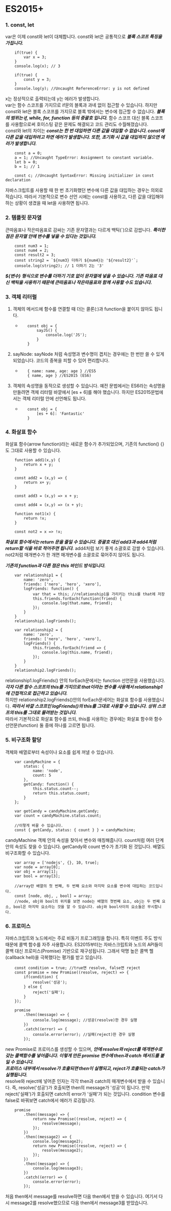 # ES2015+

### 1. const, let

var은 이제 const와 let이 대체합니다. const와 let은 공통적으로 **_블록 스코프 특징을 가집니다._**

```
    if(true) {
        var x = 3;
    }
    console.log(x); // 3

    if(true) {
        const y = 3;
    }
    console.log(y); //Uncaught ReferenceError: y is not defined
```

x는 정상적으로 출력되는데 y는 에러가 발생합니다.  
var는 함수 스코프를 가지므로 if문의 블록과 과녜 없이 접근할 수 있습니다. 하지만 const와 let은 블록 스코프를 가지므로 블록 밖에서는 변수에 접근할 수 없습니다. **_블록의 범위는 if, while, for, function 등의 중괄호 입니다._** 함수 스코프 대신 블록 스코프를 사용함으로써 호이스팅 같은 문제도 해결되고 코드 관리도 수월해졌습니다.  
const와 let의 차이는 **_const는 한 번 대입하면 다른 값을 대입할 수 없습니다. const에 다른 값을 대입하려고 하면 에러가 발생합니다. 또한, 초기화 시 값을 대입하지 않으면 에러가 발생합니다._**

```
    const a = 0;
    a = 1; //Uncaught TypeError: Assignment to constant variable.
    let b = 0;
    b = 1; // 1

    const c; //Uncaught SyntaxError: Missing initializer in const declaration
```

자바스크립트를 사용할 때 한 번 초기화했던 변수에 다른 값을 대입하는 경우는 의외로 적습니다. 따라서 기본적으로 변수 선언 시에는 const를 사용하고, 다른 값을 대입해야 하는 상황이 생겼을 때 let을 사용하면 됩니다.

### 2. 템플릿 문자열

큰따옴표나 작은따옴표로 감싸는 기존 문자열과는 다르게 백틱(`)으로 감쌉니다. **_특이한 점은 문자열 안에 변수를 넣을 수 있다는 것입니다._**

```
    const num3 = 1;
    const num4 = 2;
    const result2 = 3;
    const string2 = `${num3} 더하기 ${num4}는 '${result2}'`;
    console.log(string2); // 1 더하기 2는 '3'
```

**_${변수} 형식으로 변수를 더하기 기호 없이 문자열에 넣을 수 있습니다. 기존 따옴표 대신 백틱을 사용하기 때문에 큰따옴표나 작은따옴표와 함께 사용할 수도 있습니다._**

### 3. 객체 리터럴

1. 객체의 메서드에 함수를 연결할 때 더는 콜론(:)과 function을 붙이지 않아도 됩니다.
   - ```
        const obj = {
            sayJS() {
                console.log('JS');
            }
        }
     ```
2. sayNode: sayNode 처럼 속성명과 변수명이 겹치는 경우에는 한 번만 쓸 수 있게 되었습니다. 코드의 중복을 피할 수 있어 편리합니다.
   - ```
        { name: name, age: age } //ES5
        { name, age } //ES2015 (ES6)
     ```
3. 객체의 속성명을 동적으로 생성할 수 있습니다. 예전 문법에서는 ES6라는 속성명을 만들려면 객체 리터럴 바깥에서 [es + 6]를 해야 했습니다. 하지만 ES2015문법에서는 객체 리터럴 안에 선언해도 됩니다.
   - ```
        const obj = {
            [es + 6]: 'Fantastic'
        }
     ```

### 4. 화살표 함수

화살표 함수(arrow function)라는 새로운 함수가 추가되었으며, 기존의 function() {}도 그대로 사용할 수 있습니다.

```
    function add1(x,y) {
        return x + y;
    }

    const add2 = (x,y) => {
        return x+ y;
    }

    const add3 = (x,y) => x + y;

    const add4 = (x,y) => (x + y);

    function not1(x) {
        return !x;
    }

    const not2 = x => !x;
```

**_화살표 함수에서는 return 문을 줄일 수 있습니다. 중괄호 대신 add3과 add4처럼 return할 식을 바로 적어주면 됩니다._** add4처럼 보기 좋게 소괄호로 감쌀 수 있습니다. not2처럼 매개변수가 한 개면 매개변수를 소괄호로 묶어주지 않아도 됩니다.

**_기존의 function과 다른 점은 this 바인드 방식입니다._**

```
    var relationship1 = {
        name: 'zero',
        friends: ['nero', 'hero', 'xero'],
        logFriends: function() {
            var that = this; //relationship1을 가리키는 this를 that에 저장
            this.friends.forEach(function(friend) {
                console.log(that.name, friend);
            });
        }
    }
    relationship1.logFriends();

    var relationship2 = {
        name: 'zero',
        friends: ['nero', 'hero', 'xero'],
        logFriends() {
            this.friends.forEach(friend => {
                console.log(this.name, friend);
            });
        }
    }
    relationship2.logFriends();
```

relationship1.logFriends() 안의 forEach문에서는 function 선언문을 사용했습니다. **_각자 다른 함수 스코프의 this를 가지므로 that이라는 변수를 사용해서 relationship1에 간접적으로 접근하고 있습니다._**  
하지만 relationship2.logFriends()안의 forEach문세어는 화살표 함수를 사용했습니다. **_따라서 바깥 스코프인 logFriends()의 this를 그대로 사용할 수 있습니다. 상위 스코프의 this를 그대로 물려받는 것입니다._**  
따라서 기본적으로 화살표 함수를 쓰되, this를 사용하는 경우에는 화살표 함수와 함수 선언문(function) 둘 중에 하나를 고르면 됩니다.

### 5. 비구조화 할당

객체와 배열로부터 속성이나 요소를 쉽게 꺼낼 수 있습니다.

```
    var candyMachine = {
        status: {
            name: 'node',
            count: 5
        },
        getCandy: function() {
            this.status.count--;
            return this.status.count;
        }
    };

    var getCandy = candyMachine.getCandy;
    var count = candyMachine.status.count;

    //이렇게 바꿀 수 있습니다.
    const { getCandy, status: { count } } = candyMachine;
```

candyMachine 객체 안의 속성을 찾아서 변수와 매칭해줍니다. count처럼 여러 단계 안의 속성도 찾을 수 있습니다. getCandy와 count 변수가 초기화 된 것입니다.
배열도 비구조화할 수 있습니다.

```
    var array = ['nodejs', {}, 10, true];
    var node = array[0];
    var obj = array[1];
    var bool = array[3];

    //array란 배열의 첫 번째, 두 번째 요소와 마지막 요소를 변수에 대입하는 코드입니다.
    const [node, obj, , bool] = array;
    //node, obj와 bool의 위치를 보면 node는 배열의 쳣번째 요소, obj는 두 번째 요소, bool은 마지막 요소라는 것을 알 수 있습니다. obj와 bool사이의 요소들은 무시합니다.
```

### 6. 프로미스

자바스크립트와 노드에서는 주로 비동기 프로그래밍을 합니다. 특히 이벤트 주도 방식 때문에 콜백 함수를 자주 사용합니다. ES2015부터는 자바스크립트와 노드의 API들이 콜백 대신 프로미스(Promise) 기반으로 재구성됩니다. 그래서 악명 높은 콜백 헬(callback hell)을 극복했다는 평가를 받고 있습니다.

```
    const condition = true; //true면 resolve, false면 reject
    const promise = new Promise((resolve, reject) => {
        if(condition) {
            resolve('성공');
        } else {
            reject('실패');
        }
    });

    promise
        .then((message) => {
            console.log(message); //성공(resolve)한 경우 실행
        })
        .catch((error) => {
            console.error(error); //실패(reject)한 경우 실행
        });
```

new Promise로 프로미스를 생성할 수 있으며, **_안에 resolve와 reject를 매개변수로 갖는 콜백함수를 넣어줍니다. 이렇게 만든 promise 변수에 then과 catch 메서드를 붙일 수 있습니다._**  
**_프로미스 내부에서 resolve가 호출되면 then이 실행되고, reject가 호출되는 catch가 실행됩니다._**  
resolve와 reject에 넣어준 인자는 각각 then과 catch의 매개변수에서 받을 수 있습니다. 즉, resolve('성공')가 호출되면 then의 message가 '성공'이 됩니다. 만약 reject('실패')가 호출되면 catch의 error가 '실패'가 되는 것입니다. condition 변수를 false로 바꿔보면 catch에서 에러가 로깅됩니다.

```
    promise
        .then((message) => {
            return new Promise((resolve, reject) => {
                resolve(message);
            });
        })
        .then((message2) => {
            console.log(message2);
            return new Promise((resolve, reject) => {
                resolve(message2);
            });
        })
        .then((message) => {
            console.log(message3);
        })
        .catch((error) => {
            console.error(error);
        });
```

처음 then에서 message를 resolve하면 다음 then에서 받을 수 있습니다. 여기서 다시 message2를 resolve했으므로 다음 then에서 message3를 받았습니다.
